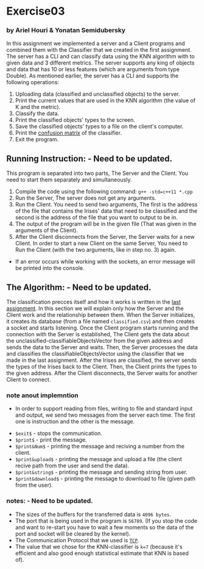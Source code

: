 # Exercise03
### by Ariel Houri & Yonatan Semidubersky

In this assignment we implemented a server and a Client programs and combined them with the Classifier that we created in the 
first assignment. The server has a CLI and can classify data using the KNN algorithm with to given data and 3 
different metrics. The server supports any king of objects and data that has 10 or less features (which are 
arguments from type Double). As mentioned earlier, the server has a CLI and supports the following operations:
1. Uploading data (classified and unclassified objects) to the server.
2. Print the current values that are used in the KNN algorithm (the value of K and the metric).
3. Classify the data. 
4. Print the classified objects' types to the screen.
5. Save the classified objects' types to a file on the client's computer.
6. Print the [confusion matrix](https://en.wikipedia.org/wiki/Confusion_matrix) of the classifier.
7. Exit the program.


## Running Instruction: - Need to be updated.
This program is separated into two parts, The Server and the Client. You need to start them separately and simultaneously.
1. Compile the code using the following command: `g++ -std=c++11 *.cpp`
2. Run the Server, The server does not get any arguments.
3. Run the Client. You need to send two arguments, The first is the address of the file that contains the Irises' data that need to be classified and the second is the address of the file that you want to output to be in.
4. The output of the program will be in the given file (That was given in the arguments of the Client).
5. After the Client disconnects from the Server, the Server waits for a new Client. In order to start a new Client on the same Server, You need to Run the Client (with the two arguments, like in step no. 3) again.
- If an error occurs while working with the sockets, an error message will be printed into the console.
## The Algorithm: - Need to be updated.
The classification precces itself and how it works is written in the [last assignment](https://github.com/arielhouri/Exercise01#readme). In this section we will explain only how the Server and the Client work and the relationship between them.
When the Server initializes, it creates its database (from a file named `classified.csv`) and then creates a socket and starts listening. Once the Client program starts running and the connection with the Server is established, The Client gets the data about the unclassified-classifiableObjectsVector from the given address and sends the data to the Server and waits. Then, the Server processes the data and classifies the classifiableObjectsVector using the classifier that we made in the last assignment. After the Irises are classified, the server sends the types of the Irises back to the Client. Then, the Client prints the types to the given address. After the Client disconnects, the Server waits for another Client to connect.

### note anout implemntion 
- In order to support reading from files, writing to file and standard input and output, we send two messages from the server each time.
The first one is instruction and the other is the message.
* `$exit$` - stops the communication.
* `$print$` - print the message.
* `$print&Num$` - printing the message and reciving a number from the client.
* `$print&upload$` - printing the message and upload a file (the client recive path from the user and send the data).
* `$print&string$` - printing the message and sending string from user.
* `$print&download$` - printing the message to download to file (given path from the user).
### notes: - Need to be updated.
- The sizes of the buffers for the transferred data is `4096 bytes`.
- The port that is being used in the program is `56789`. (If you stop the code and want to re-start you have to wait a 
  few moments so the data of the port and socket will be cleared by the kernel).
- The Communication Protocol that we used is [`TCP`](https://he.wikipedia.org/wiki/Transmission_Control_Protocol).
- The value that we chose for the KNN-classifier is `k=7` (because it's efficient and also good enough statistical estimate that KNN is based of).
